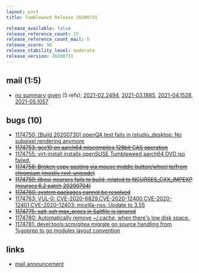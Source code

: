 ```yaml
---
layout: post
title: Tumbleweed Release 20200731

release_available: false
release_reference_count: 15
release_reference_count_mail: 5
release_score: 90
release_stability_level: moderate
release_version: 20200731
---
```


## mail (1:5)

- [no summary given](https://github.com/boombatower/tumbleweed-review/issues/10) (5 refs); [2021-02.2494](https://github.com/boombatower/tumbleweed-review/issues/10), [2021-03.1885](https://github.com/boombatower/tumbleweed-review/issues/10), [2021-04.1528](https://github.com/boombatower/tumbleweed-review/issues/10), [2021-05.1057](https://github.com/boombatower/tumbleweed-review/issues/10)

## bugs (10)

<!--more-->

- [1174750: \[Build 20200730\] openQA test fails in rstudio_desktop: No subpixel rendering anymore](https://bugzilla.opensuse.org/show_bug.cgi?id=1174750)
- ~~[1174753: gcc10 on aarch64 miscompiles 128bit CAS operation](https://bugzilla.opensuse.org/show_bug.cgi?id=1174753)~~
- [1174755: virt-install installs openSUSE Tumbleweed aarch64 DVD iso failed.](https://bugzilla.opensuse.org/show_bug.cgi?id=1174755)
- ~~[1174758: Broken copy pasting via mouse middle button/wheel to/from chromium (mostly rxvt-unicode)](https://bugzilla.opensuse.org/show_bug.cgi?id=1174758)~~
- ~~[1174759: libyui-ncurses fails to build, related to NCURSES_CXX_IMPEXP (ncurses 6.2 patch 20200704)](https://bugzilla.opensuse.org/show_bug.cgi?id=1174759)~~
- ~~[1174760: system packages cannot be resolved](https://bugzilla.opensuse.org/show_bug.cgi?id=1174760)~~
- [1174763: VUL-0: CVE-2020-6829,CVE-2020-12400,CVE-2020-12401,CVE-2020-12403: mozilla-nss: Update to 3.55](https://bugzilla.opensuse.org/show_bug.cgi?id=1174763)
- ~~[1174775: salt-ssh max_procs in Saltfile is ignored](https://bugzilla.opensuse.org/show_bug.cgi?id=1174775)~~
- [1174780: Automatically remove ~/.cache, when there's low disk space.](https://bugzilla.opensuse.org/show_bug.cgi?id=1174780)
- [1174781: devel:tools:scm/gitea migrate go source handling from %goprep to go modules layout convention](https://bugzilla.opensuse.org/show_bug.cgi?id=1174781)



## links

- [mail announcement](https://github.com/boombatower/tumbleweed-review/issues/10)
